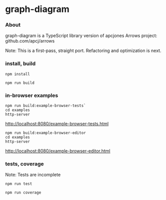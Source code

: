 # graph-diagram

### About
graph-diagram is a TypeScript library version of apcjones Arrows project: github.com/apcj/arrows

Note: This is a first-pass, straight port. Refactoring and optimization is next.

### install, build
`npm install`

`npm run build`

### in-browser examples
```
npm run build:example-browser-tests`
cd examples
http-server
```
[http://localhost:8080/example-browser-tests.html](http://localhost:8080/example-browser-tests.html)


```
npm run build:example-browser-editor
cd examples
http-server
```
[http://localhost:8080/example-browser-editor.html](http://localhost:8080/example-browser-editor.html)

### tests, coverage
Note: Tests are incomplete

`npm run test`

`npm run coverage`
